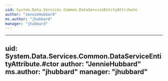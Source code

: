 ```yaml
---
uid: System.Data.Services.Common.DataServiceEntityAttribute
author: "JennieHubbard"
ms.author: "jhubbard"
manager: "jhubbard"
---
```


---
uid: System.Data.Services.Common.DataServiceEntityAttribute.#ctor
author: "JennieHubbard"
ms.author: "jhubbard"
manager: "jhubbard"
---
